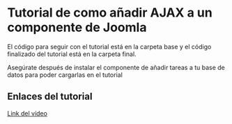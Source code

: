 # Tutorial de como añadir AJAX a un componente de Joomla
El código para seguir con el tutorial está en la carpeta base y el código finalizado del tutorial está en la carpeta final. 

Asegúrate después de instalar el componente de añadir tareas a tu base de datos para poder cargarlas en el tutorial

## Enlaces del tutorial
[Link del vídeo](https://www.youtube.com/watch?v=R0pUYtS3qXI)